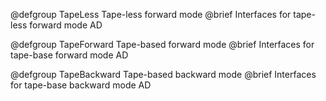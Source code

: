 @defgroup TapeLess Tape-less forward mode
@brief Interfaces for tape-less forward mode AD

@defgroup TapeForward Tape-based forward mode
@brief Interfaces for tape-base forward mode AD

@defgroup TapeBackward Tape-based backward mode
@brief Interfaces for tape-base backward mode AD
